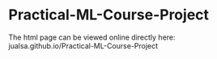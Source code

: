 Practical-ML-Course-Project
===========================

The html page can be viewed online directly here:    
jualsa.github.io/Practical-ML-Course-Project
